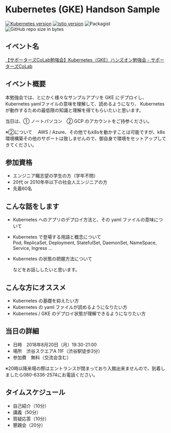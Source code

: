 # Kubernetes (GKE) Handson Sample

[![Kubernetes version](https://img.shields.io/badge/Kubernetes-v1.12.1-0040FF.svg?style=popout)](https://github.com/kubernetes/kubernetes/releases)
[![istio version](https://img.shields.io/badge/istio-v1.0.2-6600cc.svg?style=popout)](https://github.com/istio/istio/releases/)
![Packagist](https://img.shields.io/packagist/l/doctrine/orm.svg)
![GitHub repo size in bytes](https://img.shields.io/github/repo-size/badges/shields.svg)

## イベント名

[【サポーターズCoLab勉強会】Kubernetes（GKE）ハンズオン勉強会 - サポーターズCoLab](https://supporterzcolab.com/event/494/)


## イベント概要
本勉強会では、とにかく様々なサンプルアプリを GKE にデプロイし、
Kubernetes yamlファイルの意味を理解して、読めるようになり、
Kubernetes が動作するための最低限の知識と理解を得てもらいたいと思います。

当日は、① ノートパソコン　② GCP のアカウントをご持参ください。

※②について 　AWS / Azure、その他でもk8sを動かすことは可能ですが、k8s 環境構築その他のサポートは致しませんので、御自身で環境をセットアップしてきてください。

## 参加資格
 * エンジニア職志望の学生の方（学年不問）
 * 20代 or 2010年卒以下の社会人エンジニアの方
 * 先着60名

## こんな話をします
 * Kubernetes へのアプリのデプロイ方法と、その yaml ファイルの意味について

 * Kubernetes で登場する用語と概念について  
Pod, ReplicaSet, Deployment, StatefulSet, DaemonSet, NameSpace, Service, Ingress ...

 * Kubernetes の状態の把握方法について

   などをお話ししたいと思います。

## こんな方にオススメ
 * Kubernetes の基礎を抑えたい方
 * Kubernetes の yaml ファイルが読めるようになりたい方
 * Kubernetes / GKE のデプロイ状態が理解できるようになりたい方

## 当日の詳細
 * 日時　2018年8月20日（月）19:30-21:00
 * 場所　渋谷スクエアA 11F（渋谷駅徒歩3分）
 * 参加費　無料（交流会含む）

※20時以降来場の際はエントランスが閉まっており入館出来ませんので、到着しましたら080-6336-2574にお電話ください。

## タイムスケジュール
 * 自己紹介（10分）
 * 講義（50分）
 * 質疑応答（10分）
 * 懇親会（20分）
